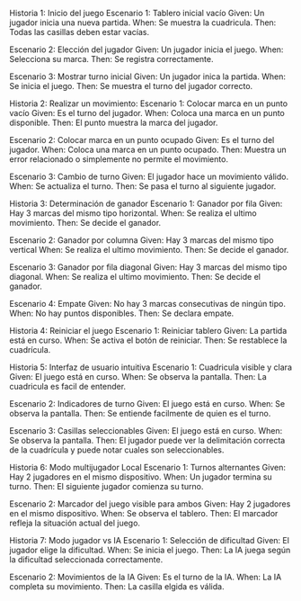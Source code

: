 Historia 1: Inicio del juego
Escenario 1: Tablero inicial vacío
Given: Un jugador inicia una nueva partida.
When: Se muestra la cuadricula.
Then: Todas las casillas deben estar vacías.

Escenario 2: Elección del jugador
Given: Un jugador inicia el juego.
When: Selecciona su marca.
Then: Se registra correctamente.

Escenario 3: Mostrar turno inicial
Given: Un jugador inica la partida.
When: Se inicia el juego.
Then: Se muestra el turno del jugador correcto.

Historia 2: Realizar un movimiento:
Escenario 1: Colocar marca en un punto vacío
Given: Es el turno del jugador.
When: Coloca una marca en un punto disponible.
Then: El punto muestra la marca del jugador.

Escenario 2: Colocar marca en un punto ocupado
Given: Es el turno del jugador.
When: Coloca una marca en un punto ocupado.
Then: Muestra un error relacionado o simplemente no permite el movimiento.

Escenario 3: Cambio de turno
Given: El jugador hace un movimiento válido.
When: Se actualiza el turno.
Then: Se pasa el turno al siguiente jugador.

Historia 3: Determinación de ganador
Escenario 1: Ganador por fila
Given: Hay 3 marcas del mismo tipo horizontal.
When: Se realiza el ultimo movimiento.
Then: Se decide el ganador.

Escenario 2: Ganador por columna
Given: Hay 3 marcas del mismo tipo vertical
When: Se realiza el ultimo movimiento.
Then: Se decide el ganador.

Escenario 3: Ganador por fila diagonal
Given: Hay 3 marcas del mismo tipo diagonal.
When: Se realiza el ultimo movimiento.
Then: Se decide el ganador.

Escenario 4: Empate
Given: No hay 3 marcas consecutivas de ningún tipo.
When: No hay puntos disponibles.
Then: Se declara empate.

Historia 4: Reiniciar el juego
Escenario 1: Reiniciar tablero
Given: La partida está en curso.
When: Se activa el botón de reiniciar.
Then: Se restablece la cuadrícula.

Historia 5: Interfaz de usuario intuitiva
Escenario 1: Cuadricula visible y clara
Given: El juego está en curso.
When: Se observa la pantalla.
Then: La cuadricula es facil de entender.

Escenario 2: Indicadores de turno
Given: El juego está en curso.
When: Se observa la pantalla.
Then: Se entiende facilmente de quien es el turno.

Escenario 3: Casillas seleccionables
Given: El juego está en curso.
When: Se observa la pantalla.
Then: El jugador puede ver la delimitación correcta de la cuadrícula y puede notar cuales son seleccionables.

Historia 6: Modo multijugador Local
Escenario 1: Turnos alternantes
Given: Hay 2 jugadores en el mismo dispositivo.
When: Un jugador termina su turno.
Then: El siguiente jugador comienza su turno.

Escenario 2: Marcador del juego visible para ambos
Given: Hay 2 jugadores en el mismo dispositivo.
When: Se observa el tablero.
Then: El marcador refleja la situación actual del juego.

Historia 7: Modo jugador vs IA
Escenario 1: Selección de dificultad
Given: El jugador elige la dificultad.
When: Se inicia el juego.
Then: La IA juega según la dificultad seleccionada correctamente.

Escenario 2: Movimientos de la IA
Given: Es el turno de la IA.
When: La IA completa su movimiento.
Then: La casilla elgida es válida.